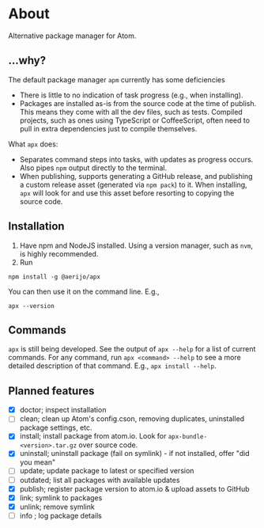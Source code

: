 # About

Alternative package manager for Atom.

## ...why?

The default package manager `apm` currently has some deficiencies
- There is little to no indication of task progress (e.g., when installing).
- Packages are installed as-is from the source code at the time of publish. This means they come with all the dev files, such as tests. Compiled projects, such as ones using TypeScript or CoffeeScript, often need to pull in extra dependencies just to compile themselves.

What `apx` does:
- Separates command steps into tasks, with updates as progress occurs. Also pipes `npm` output directly to the terminal.
- When publishing, supports generating a GitHub release, and publishing a custom release asset (generated via `npm pack`) to it. When installing, `apx` will look for and use this asset before resorting to copying the source code.



## Installation
1. Have npm and NodeJS installed. Using a version manager, such as `nvm`, is highly recommended.
2. Run
```
npm install -g @aerijo/apx
```
You can then use it on the command line. E.g.,
```
apx --version
```

## Commands

`apx` is still being developed. See the output of `apx --help` for a list of current commands. For any command, run `apx <command> --help` to see a more detailed description of that command. E.g., `apx install --help`.

## Planned features
- [X] doctor; inspect installation
- [ ] clean; clean up Atom's config.cson, removing duplicates, uninstalled package settings, etc.
- [X] install; install package from atom.io. Look for `apx-bundle-<version>.tar.gz` over source code.
- [X] uninstall; uninstall package (fail on symlink) - if not installed, offer "did you mean"
- [ ] update; update package to latest or specified version
- [ ] outdated; list all packages with available updates
- [X] publish; register package version to atom.io & upload assets to GitHub
- [X] link; symlink to packages
- [X] unlink; remove symlink
- [ ] info <package>; log package details
